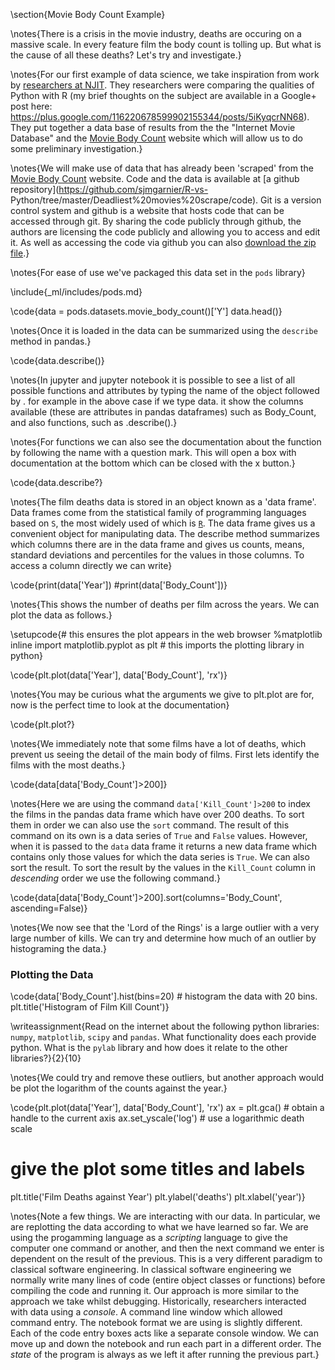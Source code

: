 \section{Movie Body Count Example}

\notes{There is a crisis in the movie industry, deaths are
occuring on a massive scale. In every feature film the body count is tolling up.
But what is the cause of all these deaths? Let's try and investigate.}

\notes{For our first example of data science, we take inspiration from work by [researchers at NJIT](http://www.theswarmlab.com/r-vs-python-round-2/). They researchers were comparing the qualities of Python with R (my brief thoughts on the subject are available in a Google+ post here: https://plus.google.com/116220678599902155344/posts/5iKyqcrNN68). They put together a data base of results from the  the "Internet Movie Database" and the [Movie Body Count](http://www.moviebodycounts.com/) website which will allow us to do some preliminary investigation.}

\notes{We will make use of data that has already been 'scraped' from the [Movie Body Count](http://www.moviebodycounts.com/) website. Code and the data is available at [a github repository](https://github.com/sjmgarnier/R-vs-
Python/tree/master/Deadliest%20movies%20scrape/code). Git is a version control
system and github is a website that hosts code that can be accessed through git.
By sharing the code publicly through github, the authors are licensing the code
publicly and allowing you to access and edit it. As well as accessing the code
via github you can also [download the zip file](https://github.com/sjmgarnier/R-vs-Python/archive/master.zip).}

\notes{For ease of use we've packaged this data set in the ```pods``` library}

\include{_ml/includes/pods.md}

\code{data = pods.datasets.movie_body_count()['Y']
data.head()}

\notes{Once it is loaded in the data can be summarized using the `describe` method in pandas.}

\code{data.describe()}

\notes{In jupyter and jupyter notebook it is possible to see a list of all possible
functions and attributes by typing the name of the object followed by .<Tab> for
example in the above case if we type data.<Tab> it show the columns
available (these are attributes in pandas dataframes) such as Body_Count, and
also functions, such as .describe().}

\notes{For functions we can also see the
documentation about the function by following the name with a question mark.
This will open a box with documentation at the bottom which can be closed with
the x button.}

\code{data.describe?}

\notes{The film deaths data is stored in an object known as a 'data frame'. Data frames
come from the statistical family of programming languages based on `S`, the most
widely used of which is
[`R`](http://en.wikipedia.org/wiki/R_(programming_language)). The data frame
gives us a convenient object for manipulating data. The describe method
summarizes which columns there are in the data frame and gives us counts, means,
standard deviations and percentiles for the values in those columns. To access a
column directly we can write}

\code{print(data['Year'])
#print(data['Body_Count'])}

\notes{This shows the number of deaths per film across the years. We can plot the data as follows.}

\setupcode{# this ensures the plot appears in the web browser
%matplotlib inline 
import matplotlib.pyplot as plt # this imports the plotting library in python}

\code{plt.plot(data['Year'], data['Body_Count'], 'rx')}

\notes{You may be curious what the arguments we give to plt.plot are for, now is the perfect time to look at the documentation}

\code{plt.plot?}

\notes{We immediately note that some films have a lot of deaths, which prevent us seeing the detail of the main body of films. First lets identify the films with the most deaths.}

\code{data[data['Body_Count']>200]}

\notes{Here we are using the command `data['Kill_Count']>200` to index the films in the pandas data frame which have over 200 deaths. To sort them in order we can also use the `sort` command. The result of this command on its own is a data series of `True` and `False` values. However, when it is passed to the
`data` data frame it returns a new data frame which contains only those
values for which the data series is `True`. We can also sort the result. To sort
the result by the values in the `Kill_Count` column in *descending* order we use
the following command.}

\code{data[data['Body_Count']>200].sort(columns='Body_Count', ascending=False)}

\notes{We now see that the 'Lord of the Rings' is a large outlier with a very large number of kills. We can try and determine how much of an outlier by histograming the data.}

### Plotting the Data

\code{data['Body_Count'].hist(bins=20) # histogram the data with 20 bins.
plt.title('Histogram of Film Kill Count')}

\writeassignment{Read on the internet about the following python
libraries: `numpy`, `matplotlib`, `scipy` and `pandas`. What functionality does
each provide python. What is the `pylab` library and how does it relate to the
other libraries?}{2}{10}

\notes{We could try and remove these outliers, but another approach would be plot the logarithm of the counts against the year.}

\code{plt.plot(data['Year'], data['Body_Count'], 'rx')
ax = plt.gca() # obtain a handle to the current axis
ax.set_yscale('log') # use a logarithmic death scale
# give the plot some titles and labels
plt.title('Film Deaths against Year')
plt.ylabel('deaths')
plt.xlabel('year')}

\notes{Note a few things. We are interacting with our data. In particular, we are
replotting the data according to what we have learned so far. We are using the
progamming language as a *scripting* language to give the computer one command
or another, and then the next command we enter is dependent on the result of the
previous. This is a very different paradigm to classical software engineering.
In classical software engineering we normally write many lines of code (entire
object classes or functions) before compiling the code and running it. Our
approach is more similar to the approach we take whilst debugging. Historically,
researchers interacted with data using a *console*. A command line window which
allowed command entry. The notebook format we are using is slightly different.
Each of the code entry boxes acts like a separate console window. We can move up
and down the notebook and run each part in a different order. The *state* of the
program is always as we left it after running the previous part.}
